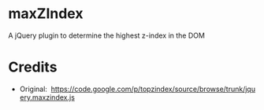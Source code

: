 # maxZIndex
A jQuery plugin to determine the highest z-index in the DOM

# Credits
* Original:&nbsp;&nbsp;https://code.google.com/p/topzindex/source/browse/trunk/jquery.maxzindex.js
